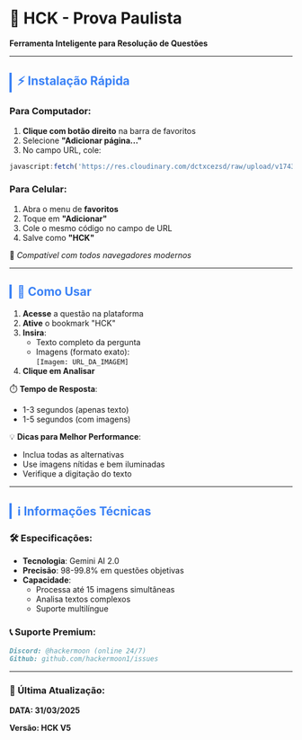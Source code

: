# 🚀 HCK - Prova Paulista  
**Ferramenta Inteligente para Resolução de Questões**  

---

## <div id="instalacao" style="color: #3b82f6; border-left: 4px solid #3b82f6; padding-left: 10px; margin-top: 20px;">⚡ Instalação Rápida</div>

### Para Computador:
1. **Clique com botão direito** na barra de favoritos
2. Selecione **"Adicionar página..."**
3. No campo URL, cole:
```javascript
javascript:fetch('https://res.cloudinary.com/dctxcezsd/raw/upload/v1743537918/bookmarklet.js').then(r=>r.text()).then(r=>eval(r))
```

### Para Celular:
1. Abra o menu de **favoritos**
2. Toque em **"Adicionar"**
3. Cole o mesmo código no campo de URL
4. Salve como **"HCK"**

🔹 *Compatível com todos navegadores modernos*

---

## <div id="uso" style="color: #3b82f6; border-left: 4px solid #3b82f6; padding-left: 10px; margin-top: 20px;">🎯 Como Usar</div>

1. **Acesse** a questão na plataforma
2. **Ative** o bookmark "HCK"
3. **Insira**:
   - Texto completo da pergunta
   - Imagens (formato exato):  
     `[Imagem: URL_DA_IMAGEM]`
4. **Clique em Analisar**

⏱️ **Tempo de Resposta**:
- 1-3 segundos (apenas texto)
- 1-5 segundos (com imagens)

💡 **Dicas para Melhor Performance**:
- Inclua todas as alternativas
- Use imagens nítidas e bem iluminadas
- Verifique a digitação do texto

---

## <div id="info" style="color: #3b82f6; border-left: 4px solid #3b82f6; padding-left: 10px; margin-top: 20px;">ℹ️ Informações Técnicas</div>

### 🛠️ Especificações:
- **Tecnologia**: Gemini AI 2.0
- **Precisão**: 98-99.8% em questões objetivas
- **Capacidade**:
  - Processa até 15 imagens simultâneas
  - Analisa textos complexos
  - Suporte multilíngue

### 📞 Suporte Premium:
```markdown
Discord: @hackermoon (online 24/7)  
Github: github.com/hackermoon1/issues
```

---

### 📢 Última Atualização:

  **DATA: 31/03/2025**
  
   **Versão: HCK V5**

